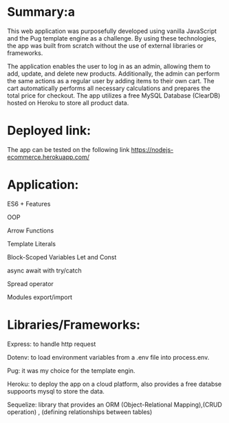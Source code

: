 
# Summary:a

This web application was purposefully developed using vanilla JavaScript and the Pug template engine as a challenge. By using these technologies, the app was built from scratch without the use of external libraries or frameworks.

The application enables the user to log in as an admin, allowing them to add, update, and delete new products. Additionally, the admin can perform the same 
actions as a regular user by adding items to their own cart. The cart automatically performs all necessary calculations and 
prepares the total price for checkout.
The app utilizes a free MySQL Database (ClearDB) hosted on Heroku to store all product data.



# Deployed link:

The app can be tested on the following link
https://nodejs-ecommerce.herokuapp.com/


# Application:

ES6 + Features

OOP

Arrow Functions

Template Literals

Block-Scoped Variables Let and Const

async await with try/catch

Spread operator

Modules export/import

# Libraries/Frameworks:

Express: to handle http request

Dotenv: to load environment variables from a .env file into process.env.

Pug: it was my choice for the template engin.

Heroku: to deploy the app on a cloud platform, also provides a free databse suppoorts mysql to store the data.

Sequelize: library that provides an ORM (Object-Relational Mapping),(CRUD operation) , (defining relationships between tables)


